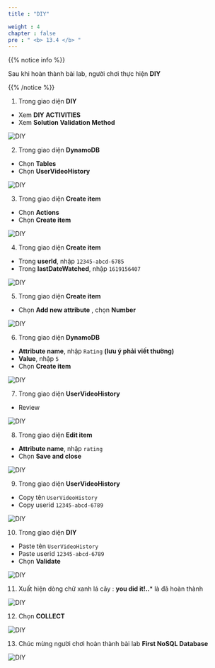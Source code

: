 ```yaml
---
title : "DIY"

weight : 4
chapter : false
pre : " <b> 13.4 </b> "
---
```


{{% notice info %}}

Sau khi hoàn thành bài lab, người chơi thực hiện **DIY**

{{% /notice %}}

1. Trong giao diện **DIY**

- Xem **DIY ACTIVITIES**
- Xem **Solution Validation Method**

![DIY](/images/13-nosqldatabase/13.4-diy/1-diy.png?width=90pc)

2. Trong giao diện **DynamoDB**

- Chọn **Tables**
- Chọn **UserVideoHistory**

![DIY](/images/13-nosqldatabase/13.4-diy/2-diy.png?width=90pc)

3. Trong giao diện **Create item**

- Chọn **Actions**
- Chọn **Create item**

![DIY](/images/13-nosqldatabase/13.4-diy/3-diy.png?width=90pc)

4. Trong giao diện **Create item**

- Trong **userId**, nhập ```12345-abcd-6785```
- Trong **lastDateWatched**, nhập ```1619156407```

![DIY](/images/13-nosqldatabase/13.4-diy/4-diy.png?width=90pc)

5. Trong giao diện **Create item**

- Chọn **Add new attribute** , chọn **Number**

![DIY](/images/13-nosqldatabase/13.4-diy/5-diy.png?width=90pc)

6. Trong giao diện **DynamoDB**

- **Attribute name**, nhập ```Rating``` **(lưu ý phải viết thường)**
- **Value**, nhập ```5```
- Chọn **Create item**

![DIY](/images/13-nosqldatabase/13.4-diy/6-diy.png?width=90pc)

7. Trong giao diện **UserVideoHistory**

- Review

![DIY](/images/13-nosqldatabase/13.4-diy/7-diy.png?width=90pc)

8. Trong giao diện **Edit item**

- **Attribute name**, nhập ```rating```
- Chọn **Save and close**

![DIY](/images/13-nosqldatabase/13.4-diy/8-diy.png?width=90pc)

9. Trong giao diện **UserVideoHistory**

- Copy tên ```UserVideoHistory```
- Copy userid ```12345-abcd-6789```

![DIY](/images/13-nosqldatabase/13.4-diy/9-diy.png?width=90pc)

10. Trong giao diện **DIY** 

- Paste tên ```UserVideoHistory```
- Paste userid ```12345-abcd-6789```
- Chọn **Validate**

![DIY](/images/13-nosqldatabase/13.4-diy/10-diy.png?width=90pc)

11. Xuất hiện dòng chữ xanh lá cây : **you did it!..*** là đã hoàn thành

![DIY](/images/13-nosqldatabase/13.4-diy/11-diy.png?width=90pc)

12. Chọn **COLLECT**

![DIY](/images/13-nosqldatabase/13.4-diy/12-diy.png?width=90pc)

13. Chúc mừng người chơi hoàn thành bài lab **First NoSQL Database**

![DIY](/images/13-nosqldatabase/13.4-diy/13-diy.png?width=90pc)
